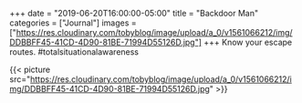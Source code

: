 +++
date = "2019-06-20T16:00:00-05:00"
title = "Backdoor Man"
categories = ["Journal"]
images = ["https://res.cloudinary.com/tobyblog/image/upload/a_0/v1561066212/img/DDBBFF45-41CD-4D90-81BE-71994D55126D.jpg"]
+++
Know your escape routes. #totalsituationalawareness

{{< picture src="https://res.cloudinary.com/tobyblog/image/upload/a_0/v1561066212/img/DDBBFF45-41CD-4D90-81BE-71994D55126D.jpg" >}}

